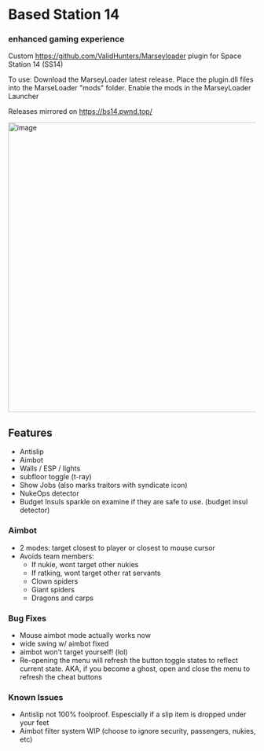 # Based Station 14
### enhanced gaming experience
Custom https://github.com/ValidHunters/Marseyloader plugin for Space Station 14 (SS14)

To use: Download the MarseyLoader latest release. Place the plugin.dll files into the MarseLoader "mods" folder. Enable the mods in the MarseyLoader Launcher

Releases mirrored on https://bs14.pwnd.top/

<img width="590" alt="image" src="https://bs14.pwnd.top/peek.png">


## Features
* Antislip
* Aimbot
* Walls / ESP / lights
* subfloor toggle (t-ray)
* Show Jobs (also marks traitors with syndicate icon)
* NukeOps detector
* Budget Insuls sparkle on examine if they are safe to use. (budget insul detector)

### Aimbot
* 2 modes: target closest to player or closest to mouse cursor
* Avoids team members:
  * If nukie, wont target other nukies
  * If ratking, wont target other rat servants
  * Clown spiders
  * Giant spiders
  * Dragons and carps

### Bug Fixes
* Mouse aimbot mode actually works now
* wide swing w/ aimbot fixed
* aimbot won't target yourself! (lol)
* Re-opening the menu will refresh the button toggle states to reflect current state. AKA, if you become a ghost, open and close the menu to refresh the cheat buttons


### Known Issues
* Antislip not 100% foolproof. Espescially if a slip item is dropped under your feet
* Aimbot filter system WIP (choose to ignore security, passengers, nukies, etc)
